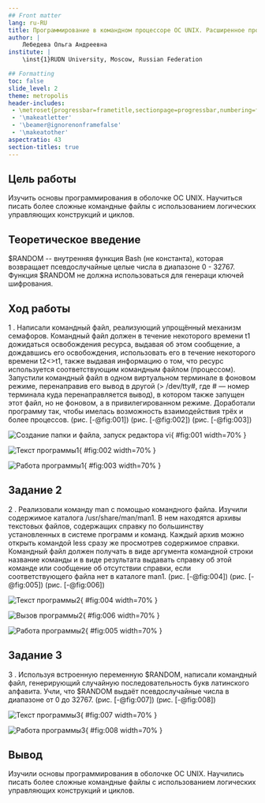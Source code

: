 ```yaml
---
## Front matter
lang: ru-RU
title: Программирование в командном процессоре ОС UNIX. Расширенное программирование
author: |
	Лебедева Ольга Андреевна
institute: |
	\inst{1}RUDN University, Moscow, Russian Federation

## Formatting
toc: false
slide_level: 2
theme: metropolis
header-includes: 
 - \metroset{progressbar=frametitle,sectionpage=progressbar,numbering=fraction}
 - '\makeatletter'
 - '\beamer@ignorenonframefalse'
 - '\makeatother'
aspectratio: 43
section-titles: true
---
```


## Цель работы

Изучить основы программирования в оболочке ОС UNIX. Научиться писать более сложные командные файлы с использованием логических управляющих конструкций и циклов.

## Теоретическое введение

$RANDOM -- внутренняя функция Bash (не константа), которая возвращает псевдослучайные целые числа в диапазоне 0 - 32767. Функция $RANDOM не должна использоваться для генераци ключей шифрования.

## Ход работы

1 . Написали командный файл, реализующий упрощённый механизм семафоров. Командный файл должен в течение некоторого времени t1 дожидаться освобождения ресурса, выдавая об этом сообщение, а дождавшись его освобождения, использовать его в течение некоторого времени t2<>t1, также выдавая информацию о том, что ресурс используется соответствующим командным файлом (процессом). Запустили командный файл в одном виртуальном терминале в фоновом режиме, перенаправив его вывод в другой (> /dev/tty#, где # — номер терминала куда перенаправляется вывод), в котором также запущен этот файл, но не фоновом, а в привилегированном режиме. Доработали программу так, чтобы имелась возможность взаимодействия трёх и более процессов. (рис. [-@fig:001]) (рис. [-@fig:002]) (рис. [-@fig:003])

![Создание папки и файла, запуск редактора vi](1.png){ #fig:001 width=70% }

![Текст программы1](2.png){ #fig:002 width=70% }

![Работа программы1](3.png){ #fig:003 width=70% }

## Задание 2

2 . Реализовали команду man с помощью командного файла. Изучили содержимое каталога /usr/share/man/man1. В нем находятся архивы текстовых файлов, содержащих справку по большинству установленных в системе программ и команд. Каждый архив можно открыть командой less сразу же просмотрев содержимое справки. Командный файл должен получать в виде аргумента командной строки название команды и в виде результата выдавать справку об этой команде или сообщение об отсутствии справки, если соответствующего файла нет в каталоге man1. (рис. [-@fig:004]) (рис. [-@fig:005]) (рис. [-@fig:006])

![Текст программы2](4.png){ #fig:004 width=70% }

![Вызов программы2](6.png){ #fig:006 width=70% }

![Работа программы2](5.png){ #fig:005 width=70% }

## Задание 3

3 . Используя встроенную переменную $RANDOM, написали командный файл, генерирующий случайную последовательность букв латинского алфавита. Учли, что $RANDOM выдаёт псевдослучайные числа в диапазоне от 0 до 32767. (рис. [-@fig:007]) (рис. [-@fig:008])

![Текст программы3](7.png){ #fig:007 width=70% }

![Работа программы3](8.png){ #fig:008 width=70% }

## Вывод

Изучили основы программирования в оболочке ОС UNIX. Научились писать более сложные командные файлы с использованием логических управляющих конструкций и циклов.
